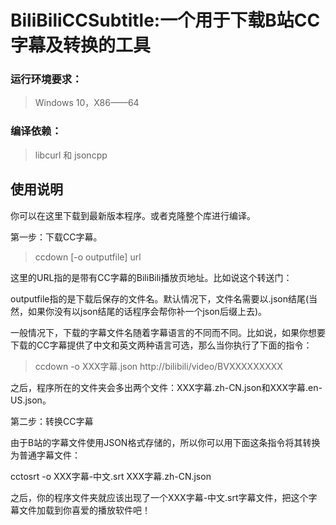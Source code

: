 # BiliBiliCCSubtitle:一个用于下载B站CC字幕及转换的工具

### 运行环境要求：
> Windows 10，X86——64
### 编译依赖：
> libcurl 和 jsoncpp
>
## 使用说明
你可以在这里下载到最新版本程序。或者克隆整个库进行编译。

第一步：下载CC字幕。
> ccdown [-o outputfile] url

这里的URL指的是带有CC字幕的BiliBili播放页地址。比如说这个转送门：

outputfile指的是下载后保存的文件名。默认情况下，文件名需要以.json结尾(当然，如果你没有以json结尾的话程序会帮你补一个json后缀上去)。

一般情况下，下载的字幕文件名随着字幕语言的不同而不同。比如说，如果你想要下载的CC字幕提供了中文和英文两种语言可选，那么当你执行了下面的指令：

> ccdown -o XXX字幕.json http://bilibili/video/BVXXXXXXXXX

之后，程序所在的文件夹会多出两个文件：XXX字幕.zh-CN.json和XXX字幕.en-US.json。

第二步：转换CC字幕

由于B站的字幕文件使用JSON格式存储的，所以你可以用下面这条指令将其转换为普通字幕文件：

cctosrt -o XXX字幕-中文.srt XXX字幕.zh-CN.json

之后，你的程序文件夹就应该出现了一个XXX字幕-中文.srt字幕文件，把这个字幕文件加载到你喜爱的播放软件吧！